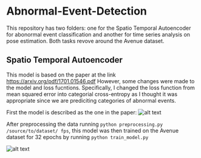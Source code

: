 # Abnormal-Event-Detection

This repository has two folders: one for the Spatio Temporal Autoencoder for abonormal event classification and another for time series analysis on pose estimation. Both tasks revove around the Avenue dataset. 


## Spatio Temporal Autoencoder 
This model is based on the paper at the link <https://arxiv.org/pdf/1701.01546.pdf>
However, some changes were made to the model and loss fucntions. Specifically, I changed the loss function from mean squared error into categorial cross-entropy as I thought it was appropriate since we are prediciting categories of abnormal events. 

First the model is described as the one in the paper: 
![alt text](https://media.springernature.com/original/springer-static/image/chp%3A10.1007%2F978-3-319-59081-3_23/MediaObjects/450610_1_En_23_Fig1_HTML.gif)


After preprocessing the data running `python preprocessing.py /source/to/dataset/ fps`, this model was then trained on the Avenue dataset for 32 epochs by running `python train_model.py`

![alt text](/Users/naira/PycharmProjects/Avenue/Abnormal-Event-Detection/ST_Autoencoder)
